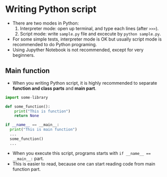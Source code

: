 # Writing Python script
* There are two modes in Python:
  1. Interpreter mode: open up terminal, and type each lines (after `>>>`).
  2. Script mode: write `sample.py` file and excecute by `python sample.py`.
* For some simple tests, interpreter mode is OK but usually script mode is recommended to do Python programing.
* Using Jupyther Notebook is not recommended, except for very beginners.

## Main function
* When you writing Python script, it is highly recommended to separate **function and class parts** and **main part**.
```python
import some-library

def some_function():
    print("This is function")
    return None

if __name__ == __main__:
  print("This is main function")
  ...
  some_function()
  ...
```
* When you execute this script, programs starts with `if __name__ == __main__:` part.
* This is easier to read, because one can start reading code from main function part.